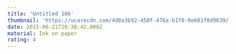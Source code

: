 ```yaml
---
title: 'Untitled 166'
thumbnail: 'https://ucarecdn.com/4d8a3b92-450f-476a-b1f8-0e681f8d9639/'
date: 2015-06-21T20:38:42.000Z
material: Ink on paper
rating: 4
---
```

